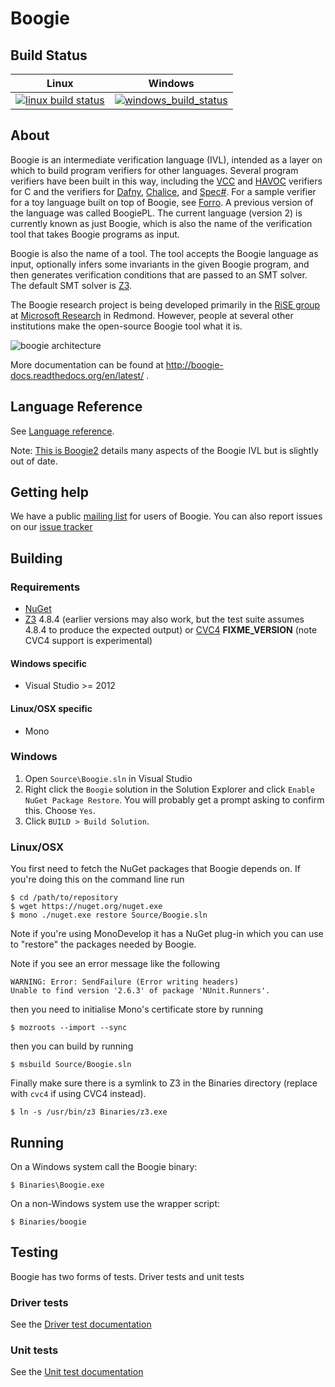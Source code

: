 # Boogie

## Build Status

| Linux                         | Windows                         |
|-------------------------------|---------------------------------|
| [![linux build status][1]][2] | [![windows_build_status][3]][4] |

[1]: https://travis-ci.org/boogie-org/boogie.svg?branch=master
[2]: https://travis-ci.org/boogie-org/boogie
[3]: https://pmbuilds.inf.ethz.ch/buildStatus/icon?job=boogie
[4]: #FIXME

## About

Boogie is an intermediate verification language (IVL), intended as a layer on
which to build program verifiers for other languages. Several program verifiers
have been built in this way, including the
[VCC](https://github.com/microsoft/vcc) and
[HAVOC](https://www.microsoft.com/en-us/research/project/havoc) verifiers for C
and the verifiers for [Dafny](https://github.com/dafny-lang/dafny),
[Chalice](https://www.microsoft.com/en-us/research/project/chalice), and
[Spec#](https://www.microsoft.com/en-us/research/project/spec). 
For a sample verifier for a toy language built on top of Boogie, see
[Forro](https://github.com/boogie-org/forro).
A previous version of the language was called BoogiePL. The current language
(version 2) is currently known as just Boogie, which is also the name of the
verification tool that takes Boogie programs as input.

Boogie is also the name of a tool. The tool accepts the Boogie language as
input, optionally infers some invariants in the given Boogie program, and then
generates verification conditions that are passed to an SMT solver. The default
SMT solver is [Z3](https://github.com/Z3Prover/z3).

The Boogie research project is being developed primarily in the [RiSE
group](http://research.microsoft.com/rise) at [Microsoft
Research](http://research.microsoft.com/) in Redmond. However, people at
several other institutions make the open-source Boogie tool what it is.

![boogie architecture](http://research.microsoft.com/en-us/projects/boogie/boogie.png)

More documentation can be found at http://boogie-docs.readthedocs.org/en/latest/ .

## Language Reference

See [Language reference](http://boogie-docs.readthedocs.org/en/latest/LangRef.html).

Note: [This is Boogie2](http://research.microsoft.com/en-us/um/people/leino/papers/krml178.pdf) details
many aspects of the Boogie IVL but is slightly out of date.

## Getting help

We have a public [mailing list](https://mailman.ic.ac.uk/mailman/listinfo/boogie-dev) for users of Boogie.
You can also report issues on our [issue tracker](https://github.com/boogie-org/boogie/issues)

## Building

### Requirements

- [NuGet](https://www.nuget.org/)
- [Z3](https://github.com/Z3Prover/z3) 4.8.4 (earlier versions may also work, but the test suite assumes 4.8.4 to produce the expected output) or [CVC4](http://cvc4.cs.nyu.edu/web/) **FIXME_VERSION** (note
  CVC4 support is experimental)

#### Windows specific

- Visual Studio >= 2012

#### Linux/OSX specific

- Mono

### Windows

1. Open ``Source\Boogie.sln`` in Visual Studio
2. Right click the ``Boogie`` solution in the Solution Explorer and click ``Enable NuGet Package Restore``.
   You will probably get a prompt asking to confirm this. Choose ``Yes``.
3. Click ``BUILD > Build Solution``.

### Linux/OSX

You first need to fetch the NuGet packages that Boogie depends on. If you're doing this on the command line run

```
$ cd /path/to/repository
$ wget https://nuget.org/nuget.exe
$ mono ./nuget.exe restore Source/Boogie.sln
```

Note if you're using MonoDevelop it has a NuGet plug-in which you can use to "restore" the packages needed by Boogie.

Note if you see an error message like the following

```
WARNING: Error: SendFailure (Error writing headers)
Unable to find version '2.6.3' of package 'NUnit.Runners'.
```

then you need to initialise Mono's certificate store by running

```
$ mozroots --import --sync
```

then you can build by running

```
$ msbuild Source/Boogie.sln
```

Finally make sure there is a symlink to Z3 in the Binaries directory
(replace with ``cvc4`` if using CVC4 instead).

```
$ ln -s /usr/bin/z3 Binaries/z3.exe
```

## Running

On a Windows system call the Boogie binary:

```
$ Binaries\Boogie.exe
```

On a non-Windows system use the wrapper script:

```
$ Binaries/boogie
```

## Testing

Boogie has two forms of tests. Driver tests and unit tests

### Driver tests

See the [Driver test documentation](Test/README.md)

### Unit tests

See the [Unit test documentation](Source/UnitTests/README.md)
